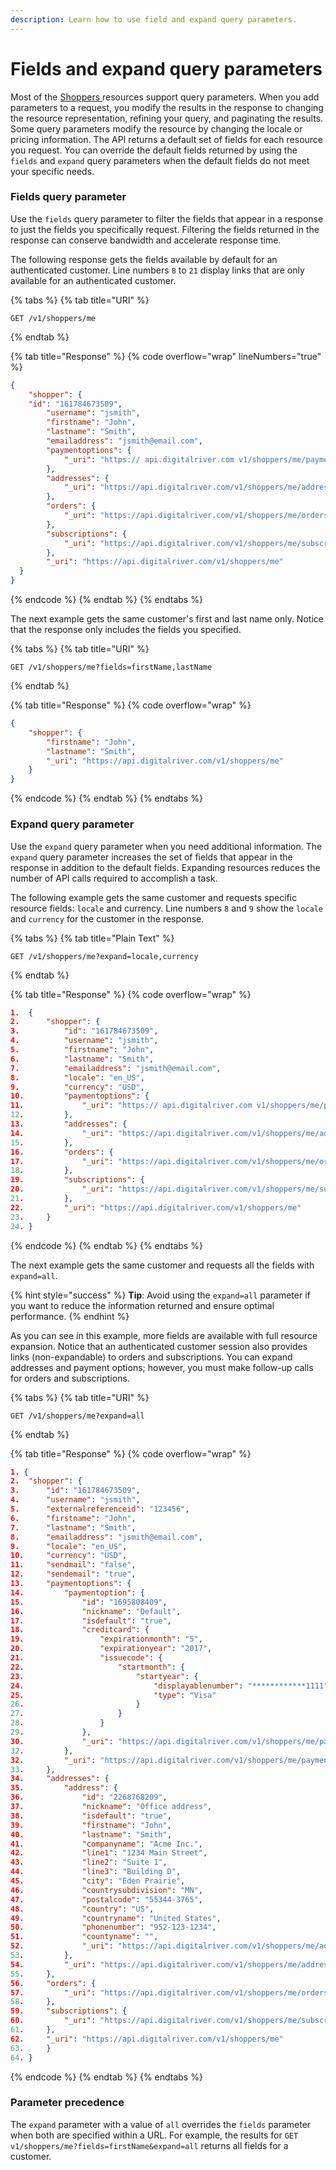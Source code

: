 ```yaml
---
description: Learn how to use field and expand query parameters.
---
```


# Fields and expand query parameters

Most of the [Shoppers ](https://www.digitalriver.com/docs/commerce-api-reference/#tag/Shoppers)resources support query parameters. When you add parameters to a request, you modify the results in the response to changing the resource representation, refining your query, and paginating the results. Some query parameters modify the resource by changing the locale or pricing information. The API returns a default set of fields for each resource you request. You can override the default fields returned by using the `fields` and `expand` query parameters when the default fields do not meet your specific needs.

### Fields query parameter

Use the `fields` query parameter to filter the fields that appear in a response to just the fields you specifically request. Filtering the fields returned in the response can conserve bandwidth and accelerate response time.

The following response gets the fields available by default for an authenticated customer. Line numbers `8` to `21` display links that are only available for an authenticated customer.

{% tabs %}
{% tab title="URI" %}
```
GET /v1/shoppers/me
```
{% endtab %}

{% tab title="Response" %}
{% code overflow="wrap" lineNumbers="true" %}
```json
{
 	"shopper": {
   	"id": "161784673509",
  		"username": "jsmith",
  		"firstname": "John",
  		"lastname": "Smith",
  		"emailaddress": "jsmith@email.com",
  		"paymentoptions": {
			"_uri": "https:// api.digitalriver.com v1/shoppers/me/payment-options"
		},
		"addresses": {
			"_uri": "https://api.digitalriver.com/v1/shoppers/me/addresses"
		},
		"orders": {
			"_uri": "https://api.digitalriver.com/v1/shoppers/me/orders"
		},
		"subscriptions": {
			"_uri": "https://api.digitalriver.com/v1/shoppers/me/subscriptions"
		},
		"_uri": "https://api.digitalriver.com/v1/shoppers/me"
  }
}
```
{% endcode %}
{% endtab %}
{% endtabs %}

The next example gets the same customer's first and last name only. Notice that the response only includes the fields you specified.

{% tabs %}
{% tab title="URI" %}
```
GET /v1/shoppers/me?fields=firstName,lastName
```
{% endtab %}

{% tab title="Response" %}
{% code overflow="wrap" %}
```json
{
	"shopper": {
		"firstname": "John",
		"lastname": "Smith",
		"_uri": "https://api.digitalriver.com/v1/shoppers/me"
	}
}
```
{% endcode %}
{% endtab %}
{% endtabs %}

### Expand query parameter

Use the `expand` query parameter when you need additional information. The `expand` query parameter increases the set of fields that appear in the response in addition to the default fields. Expanding resources reduces the number of API calls required to accomplish a task.

The following example gets the same customer and requests specific resource fields: `locale` and currency. Line numbers `8` and `9` show the `locale` and `currency` for the customer in the response.

{% tabs %}
{% tab title="Plain Text" %}
```
GET /v1/shoppers/me?expand=locale,currency
```
{% endtab %}

{% tab title="Response" %}
{% code overflow="wrap" %}
```json
1.  {
2.  	"shopper": {
3.  		"id": "161784673509",
4.  		"username": "jsmith",
5.  		"firstname": "John",
6.  		"lastname": "Smith",
7.  		"emailaddress": "jsmith@email.com",
8.  		"locale": "en_US",
9.  		"currency": "USD",
10. 		"paymentoptions": {
11. 			"_uri": "https:// api.digitalriver.com v1/shoppers/me/payment-options"
12. 		},
13. 		"addresses": {
14. 			"_uri": "https://api.digitalriver.com/v1/shoppers/me/addresses"
15. 		},
16. 		"orders": {
17. 			"_uri": "https://api.digitalriver.com/v1/shoppers/me/orders"
18. 		},
19. 		"subscriptions": {
20. 			"_uri": "https://api.digitalriver.com/v1/shoppers/me/subscriptions"
21. 		},
22. 		"_uri": "https://api.digitalriver.com/v1/shoppers/me"
23. 	}
24. }
```
{% endcode %}
{% endtab %}
{% endtabs %}

The next example gets the same customer and requests all the fields with `expand=all`.

{% hint style="success" %}
**Tip**: Avoid using the `expand=all` parameter if you want to reduce the information returned and ensure optimal performance.
{% endhint %}

As you can see in this example, more fields are available with full resource expansion. Notice that an authenticated customer session also provides links (non-expandable) to orders and subscriptions. You can expand addresses and payment options; however, you must make follow-up calls for orders and subscriptions.

{% tabs %}
{% tab title="URI" %}
```
GET /v1/shoppers/me?expand=all
```
{% endtab %}

{% tab title="Response" %}
{% code overflow="wrap" %}
```json
1. {
2. 	"shopper": {
3. 		"id": "161784673509",
4. 		"username": "jsmith",
5. 		"externalreferenceid": "123456",
6. 		"firstname": "John",
7. 		"lastname": "Smith",
8. 		"emailaddress": "jsmith@email.com",
9. 		"locale": "en_US",
10.		"currency": "USD",
11.		"sendmail": "false",
12.		"sendemail": "true",
13.		"paymentoptions": {
14.			"paymentoption": {
15.				"id": "1695808409",
16.				"nickname": "Default",
17.				"isdefault": "true",
18.				"creditcard": {
19.					"expirationmonth": "5",
20.					"expirationyear": "2017",
21.					"issuecode": {
22.						"startmonth": {
23.							"startyear": {
24.								"displayablenumber": "************1111",
25.								"type": "Visa"
26.							}
27.						}
28.					}
29.				},
30.				"_uri": "https://api.digitalriver.com/v1/shoppers/me/payment-option/1695808409"
32.			},
32.			"_uri": "https://api.digitalriver.com/v1/shoppers/me/payment-options"
33.		},
34.		"addresses": {
35.			"address": {
36.				"id": "2268768209",
37.				"nickname": "Office address",
38.				"isdefault": "true",
39.				"firstname": "John",
40.				"lastname": "Smith",
41.				"companyname": "Acme Inc.",
42.				"line1": "1234 Main Street",
43.				"line2": "Suite 1",
44.				"line3": "Building D",
45.				"city": "Eden Prairie",
46.				"countrysubdivision": "MN",
47.				"postalcode": "55344-3765",
48.				"country": "US",
49.				"countryname": "United States",
50.				"phonenumber": "952-123-1234",
51.				"countyname": "",
52.				"_uri": "https://api.digitalriver.com/v1/shoppers/me/address/2268768209"
53.			},
54.			"_uri": "https://api.digitalriver.com/v1/shoppers/me/addresses"
55.		},
56.		"orders": {
57.			"_uri": "https://api.digitalriver.com/v1/shoppers/me/orders"
58.		},
59.		"subscriptions": {
60.			"_uri": "https://api.digitalriver.com/v1/shoppers/me/subscriptions"
61.		},
62.		"_uri": "https://api.digitalriver.com/v1/shoppers/me"
63.		}
64. }
```
{% endcode %}
{% endtab %}
{% endtabs %}

### Parameter precedence

The `expand` parameter with a value of `all` overrides the `fields` parameter when both are specified within a URL. For example, the results for `GET v1/shoppers/me?fields=firstName&expand=all` returns all fields for a customer.
